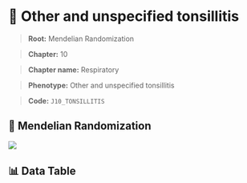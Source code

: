 # 🧪 Other and unspecified tonsillitis

> **Root:** Mendelian Randomization

> **Chapter:** 10  

> **Chapter name:** Respiratory

> **Phenotype:** Other and unspecified tonsillitis  

> **Code:** `J10_TONSILLITIS`

## 🧬 Mendelian Randomization  

<img src="/MR/Figures/Forward/J10_TONSILLITIS.png"/>

## 📊 Data Table

<CsvTableMRF src="/MR/Data/Forward/J10_TONSILLITIS.csv"/>
